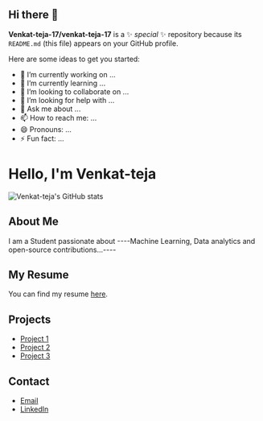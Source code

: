 ## Hi there 👋

**Venkat-teja-17/venkat-teja-17** is a ✨ _special_ ✨ repository because its `README.md` (this file) appears on your GitHub profile.

Here are some ideas to get you started:

- 🔭 I’m currently working on ...
- 🌱 I’m currently learning ...
- 👯 I’m looking to collaborate on ...
- 🤔 I’m looking for help with ...
- 💬 Ask me about ...
- 📫 How to reach me: ...
- 😄 Pronouns: ...
- ⚡ Fun fact: ...





# Hello, I'm Venkat-teja

![Venkat-teja's GitHub stats](https://github-readme-stats.vercel.app/api?username=venkat-teja-17&show_icons=true&hide=contribs,prs&cache_seconds=86400&theme=dark)

## About Me

I am a Student  passionate about ----Machine Learning, Data analytics and open-source contributions...----
## My Resume

You can find my resume [here](https://momoz69.github.io/RESUME/).

## Projects

- [Project 1](https://github.com/MOMOZ69/S-MD-MOINUDDIN_381)
- [Project 2](https://github.com/MOMOZ69/RESUME)
- [Project 3](https://github.com/MOMOZ69/PCB-WORKSHOP-REPORT)


## Contact

- [Email](mailto:mtwercavideos@gmail.com)
- [LinkedIn](www.linkedin.com/in/moin20)


